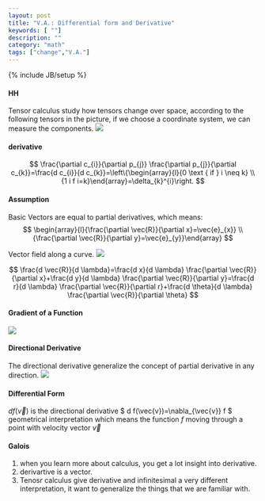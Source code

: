```yaml
---
layout: post
title: "V.A.: Differential form and Derivative"
keywords: [ ""]
description: ""
category: "math"
tags: ["change","V.A."]
---
```

{% include JB/setup %}

#### HH
Tensor calculus study how tensors change over space, according to the following
tensors in the picture, if we choose a coordinate system, we can measure the
components.
<img src="{{IMAGE_PATH}}/math-change-tensor-calculus.png" >

#### derivative

$$
\frac{\partial c_{i}}{\partial p_{j}} \frac{\partial p_{j}}{\partial
c_{k}}=\frac{d c_{i}}{d c_{k}}=\left\{\begin{array}{l}{0 \text { if } i \neq k}
\\ {1 i f i=k}\end{array}=\delta_{k}^{i}\right.
$$


#### Assumption
Basic Vectors are equal to partial derivatives, which means:
$$
\begin{array}{l}{\frac{\partial \vec{R}}{\partial x}=\vec{e}_{x}} \\
{\frac{\partial \vec{R}}{\partial y}=\vec{e}_{y}}\end{array}
$$


Vector field along a curve.
<img src="{{IMAGE_PATH}}/math-change-tensor-calculus-derivative.png" >


$$
\frac{d \vec{R}}{d \lambda}=\frac{d x}{d \lambda} \frac{\partial
\vec{R}}{\partial x}+\frac{d y}{d \lambda} \frac{\partial \vec{R}}{\partial
y}=\frac{d r}{d \lambda} \frac{\partial \vec{R}}{\partial r}+\frac{d \theta}{d
\lambda} \frac{\partial \vec{R}}{\partial \theta}
$$

#### Gradient of a Function

<img src="{{IMAGE_PATH}}/math-change-tensor-calculus-gradient.png" >

#### Directional Derivative
The directional derivative generalize the concept of partial derivative in any
direction.
<img src="{{IMAGE_PATH}}/math-change-tensor-calculus-directional-derivative.png" >


#### Differential Form
$d f(\vec{v})$ is the directional derivative $
d f(\vec{v})=\nabla_{\vec{v}} f
$
geometrical interpretation which means the function $f$ moving through a point
with velocity vector $\vec{v}$ 


#### Galois
1. when you learn more about calculus, you get a lot insight into derivative.
2. derivartive is a vector.
3. Tenosr calculus give derivative and infinitesimal a very different
   interpretation, it want to generalize the things that we are familiar with.



